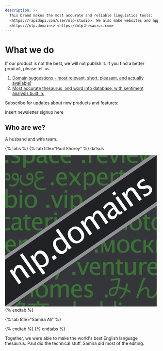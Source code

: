 ```yaml
---
description: >-
  This brand makes the most accurate and reliable linguistics tools:
  <https://rapidapi.com/user/nlp-studio>. We also make websites and apps:
  <https://nlp.domains> <https://nlpthesaurus.com>
---
```


# What we do

If our product is not the best, we will not publish it. If you find a better product, please tell us.

1. [Domain suggestions - most relevant, short, pleasant, and actually available!](domain-suggestions.md)
2. [Most accurate thesaurus, and word info database, with sentiment analysis built in.](thesaurus-+-sentiment-analysis.md)

Subscribe for updates about new products and features:

insert newsletter signup here

## Who are we?

A husband and wife team. 

{% tabs %}
{% tab title="Paul Shorey" %}
dafsds

![](.gitbook/assets/rapi-nlpdomains.png)
{% endtab %}

{% tab title="Samira Ali" %}

{% endtab %}
{% endtabs %}

Together, we were able to make the world's best English language thesaurus. Paul did the technical stuff. Samira did most of the editing. 

